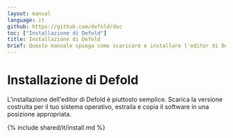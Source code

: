 ```yaml
---
layout: manual
language: it
github: https://github.com/defold/doc
toc: ["Installazione di Defold"]
title: Installazione di Defold
brief: Questo manuale spiega come scaricare e installare l'editor di Defold per il tuo sistema operativo.
---
```


# Installazione di Defold

L'installazione dell'editor di Defold è piuttosto semplice. Scarica la versione costruita per il tuo sistema operativo, estraila e copia il software in una posizione appropriata.

{% include shared/it/install.md %}
